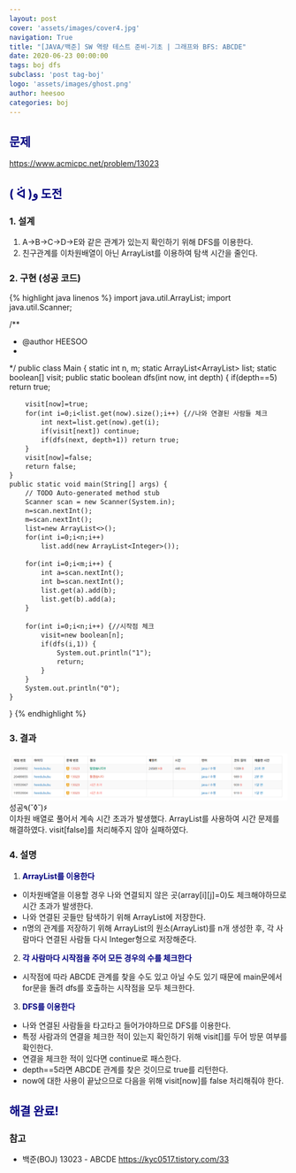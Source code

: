 ```yaml
---
layout: post
cover: 'assets/images/cover4.jpg'
navigation: True
title: "[JAVA/백준] SW 역량 테스트 준비-기초 | 그래프와 BFS: ABCDE"
date: 2020-06-23 00:00:00
tags: boj dfs
subclass: 'post tag-boj'
logo: 'assets/images/ghost.png'
author: heesoo
categories: boj
---
```

## <span style="color:navy">문제</span>
<https://www.acmicpc.net/problem/13023>

## <span style="color:navy">( ᐛ )و 도전</span>

### 1. 설계
1. A->B->C->D->E와 같은 관계가 있는지 확인하기 위해 DFS를 이용한다. 
2. 친구관계를 이차원배열이 아닌 ArrayList를 이용하여 탐색 시간을 줄인다.

### 2. 구현 (성공 코드)
{% highlight java linenos %}
import java.util.ArrayList;
import java.util.Scanner;

/**
 * @author HEESOO
 *
 */
public class Main {
	static int n, m;
	static ArrayList<ArrayList<Integer>> list;
	static boolean[] visit;
	public static boolean dfs(int now, int depth) {
		if(depth==5) return true;
		
		visit[now]=true;
		for(int i=0;i<list.get(now).size();i++) {//나와 연결된 사람들 체크
			int next=list.get(now).get(i);
			if(visit[next]) continue;
			if(dfs(next, depth+1)) return true;
		}
		visit[now]=false;
		return false;
	}
	public static void main(String[] args) {
		// TODO Auto-generated method stub
		Scanner scan = new Scanner(System.in);
		n=scan.nextInt();
		m=scan.nextInt();
		list=new ArrayList<>();
		for(int i=0;i<n;i++)
			list.add(new ArrayList<Integer>());
		
		for(int i=0;i<m;i++) {
			int a=scan.nextInt();
			int b=scan.nextInt();
			list.get(a).add(b);
			list.get(b).add(a);
		}
		
		for(int i=0;i<n;i++) {//시작점 체크
			visit=new boolean[n];
			if(dfs(i,1)) {
				System.out.println("1");
				return;
			}
		}		
		System.out.println("0");
	}
}
{% endhighlight %}

### 3. 결과
![실행결과](./assets/images/200623_1.PNG)
성공٩(˘◊˘)۶  
이차원 배열로 풀어서 계속 시간 초과가 발생했다. ArrayList를 사용하여 시간 문제를 해결하였다.
visit[false]를 처리해주지 않아 실패하였다.

### 4. 설명
1. **<span style="color:navy">ArrayList를 이용한다</span>**
- 이차원배열을 이용할 경우 나와 연결되지 않은 곳(array[i][j]=0)도 체크해야하므로 시간 초과가 발생한다. 
- 나와 연결된 곳들만 탐색하기 위해 ArrayList에 저장한다.
- n명의 관계를 저장하기 위해 ArrayList의 원소(ArrayList)를 n개 생성한 후, 각 사람마다 연결된 사람들 다시 Integer형으로 저장해준다.

2. **<span style="color:navy">각 사람마다 시작점을 주어 모든 경우의 수를 체크한다</span>**
- 시작점에 따라 ABCDE 관계를 찾을 수도 있고 아닐 수도 있기 때문에 main문에서 for문을 돌려 dfs를 호출하는 시작점을 모두 체크한다.

3. **<span style="color:navy">DFS를 이용한다</span>**
- 나와 연결된 사람들을 타고타고 들어가야하므로 DFS를 이용한다.
- 특정 사람과의 연결을 체크한 적이 있는지 확인하기 위해 visit[]를 두어 방문 여부를 확인한다.
- 연결을 체크한 적이 있다면 continue로 패스한다.
- depth==5라면 ABCDE 관계를 찾은 것이므로 true를 리턴한다.
- now에 대한 사용이 끝났으므로 다음을 위해 visit[now]를 false 처리해줘야 한다.

## <span style="color:navy">해결 완료!</span>

### 참고
- 백준(BOJ) 13023 - ABCDE <https://kyc0517.tistory.com/33>